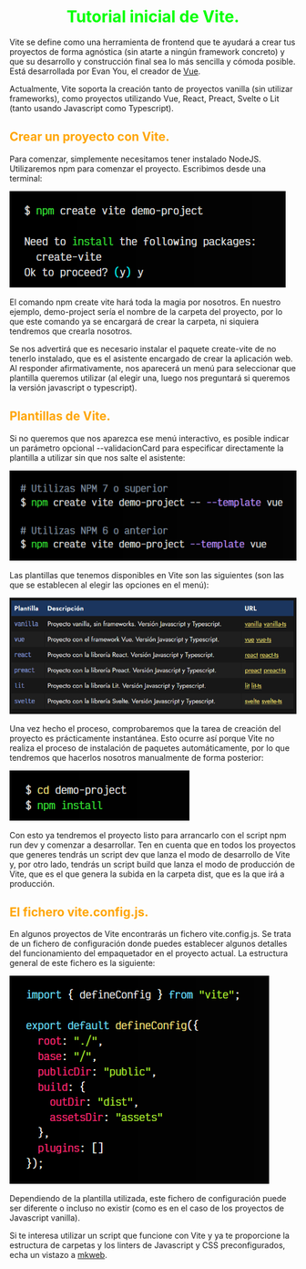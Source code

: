 # <span style="color:lime"><center>Tutorial inicial de Vite.</center></span>

Vite se define como una herramienta de frontend que te ayudará a crear tus proyectos de forma agnóstica (sin atarte a ningún framework concreto) y que su desarrollo y construcción final sea lo más sencilla y cómoda posible. Está desarrollada por Evan You, el creador de [Vue](https://lenguajejs.com/vuejs/).

Actualmente, Vite soporta la creación tanto de proyectos vanilla (sin utilizar frameworks), como proyectos utilizando Vue, React, Preact, Svelte o Lit (tanto usando Javascript como Typescript).

## <span style="color:orange">Crear un proyecto con Vite.</span>
Para comenzar, simplemente necesitamos tener instalado NodeJS. Utilizaremos npm para comenzar el proyecto. Escribimos desde una terminal:

![alt text](./imagenes-vite-tutorial-inicio/image.png)

El comando npm create vite hará toda la magia por nosotros. En nuestro ejemplo, demo-project sería el nombre de la carpeta del proyecto, por lo que este comando ya se encargará de crear la carpeta, ni siquiera tendremos que crearla nosotros.

Se nos advertirá que es necesario instalar el paquete create-vite de no tenerlo instalado, que es el asistente encargado de crear la aplicación web. Al responder afirmativamente, nos aparecerá un menú para seleccionar que plantilla queremos utilizar (al elegir una, luego nos preguntará si queremos la versión javascript o typescript).

## <span style="color:orange">Plantillas de Vite.</span>
Si no queremos que nos aparezca ese menú interactivo, es posible indicar un parámetro opcional --validacionCard para especificar directamente la plantilla a utilizar sin que nos salte el asistente:

![alt text](./imagenes-vite-tutorial-inicio/image-1.png)

Las plantillas que tenemos disponibles en Vite son las siguientes (son las que se establecen al elegir las opciones en el menú):

![alt text](./imagenes-vite-tutorial-inicio/image-2.png)

Una vez hecho el proceso, comprobaremos que la tarea de creación del proyecto es prácticamente instantánea. Esto ocurre así porque Vite no realiza el proceso de instalación de paquetes automáticamente, por lo que tendremos que hacerlos nosotros manualmente de forma posterior:

![alt text](./imagenes-vite-tutorial-inicio/image-3.png)

Con esto ya tendremos el proyecto listo para arrancarlo con el script npm run dev y comenzar a desarrollar. Ten en cuenta que en todos los proyectos que generes tendrás un script dev que lanza el modo de desarrollo de Vite y, por otro lado, tendrás un script build que lanza el modo de producción de Vite, que es el que genera la subida en la carpeta dist, que es la que irá a producción.

## <span style="color:orange">El fichero vite.config.js.</span>
En algunos proyectos de Vite encontrarás un fichero vite.config.js. Se trata de un fichero de configuración donde puedes establecer algunos detalles del funcionamiento del empaquetador en el proyecto actual. La estructura general de este fichero es la siguiente:

![alt text](./imagenes-vite-tutorial-inicio/image-4.png)

Dependiendo de la plantilla utilizada, este fichero de configuración puede ser diferente o incluso no existir (como es en el caso de los proyectos de Javascript vanilla).

Si te interesa utilizar un script que funcione con Vite y ya te proporcione la estructura de carpetas y los linters de Javascript y CSS preconfigurados, echa un vistazo a [mkweb](https://manz.dev/software/mkweb).



